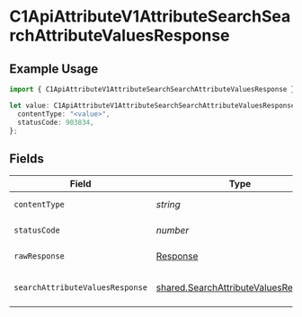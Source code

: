 # C1ApiAttributeV1AttributeSearchSearchAttributeValuesResponse

## Example Usage

```typescript
import { C1ApiAttributeV1AttributeSearchSearchAttributeValuesResponse } from "conductorone-sdk-typescript/sdk/models/operations";

let value: C1ApiAttributeV1AttributeSearchSearchAttributeValuesResponse = {
  contentType: "<value>",
  statusCode: 903834,
};
```

## Fields

| Field                                                                                               | Type                                                                                                | Required                                                                                            | Description                                                                                         |
| --------------------------------------------------------------------------------------------------- | --------------------------------------------------------------------------------------------------- | --------------------------------------------------------------------------------------------------- | --------------------------------------------------------------------------------------------------- |
| `contentType`                                                                                       | *string*                                                                                            | :heavy_check_mark:                                                                                  | HTTP response content type for this operation                                                       |
| `statusCode`                                                                                        | *number*                                                                                            | :heavy_check_mark:                                                                                  | HTTP response status code for this operation                                                        |
| `rawResponse`                                                                                       | [Response](https://developer.mozilla.org/en-US/docs/Web/API/Response)                               | :heavy_check_mark:                                                                                  | Raw HTTP response; suitable for custom response parsing                                             |
| `searchAttributeValuesResponse`                                                                     | [shared.SearchAttributeValuesResponse](../../../sdk/models/shared/searchattributevaluesresponse.md) | :heavy_minus_sign:                                                                                  | SearchAttributeValuesResponse is the response for searching AttributeValues.                        |